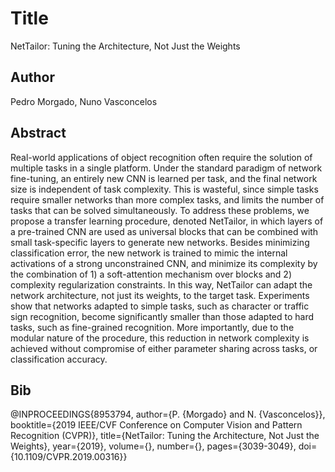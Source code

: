 # Title
NetTailor: Tuning the Architecture, Not Just the Weights

## Author
Pedro Morgado, Nuno Vasconcelos

## Abstract
Real-world applications of object recognition often require the solution of multiple tasks in a single platform. Under the standard paradigm of network fine-tuning, an entirely new CNN is learned per task, and the final network size is independent of task complexity. This is wasteful, since simple tasks require smaller networks than more complex tasks, and limits the number of tasks that can be solved simultaneously. To address these problems, we propose a transfer learning procedure, denoted NetTailor, in which layers of a pre-trained CNN are used as universal blocks that can be combined with small task-specific layers to generate new networks. Besides minimizing classification error, the new network is trained to mimic the internal activations of a strong unconstrained CNN, and minimize its complexity by the combination of 1) a soft-attention mechanism over blocks and 2) complexity regularization constraints. In this way, NetTailor can adapt the network architecture, not just its weights, to the target task. Experiments show that networks adapted to simple tasks, such as character or traffic sign recognition, become significantly smaller than those adapted to hard tasks, such as fine-grained recognition. More importantly, due to the modular nature of the procedure, this reduction in network complexity is achieved without compromise of either parameter sharing across tasks, or classification accuracy.

## Bib
@INPROCEEDINGS{8953794,
  author={P. {Morgado} and N. {Vasconcelos}},
  booktitle={2019 IEEE/CVF Conference on Computer Vision and Pattern Recognition (CVPR)}, 
  title={NetTailor: Tuning the Architecture, Not Just the Weights}, 
  year={2019},
  volume={},
  number={},
  pages={3039-3049},
  doi={10.1109/CVPR.2019.00316}}